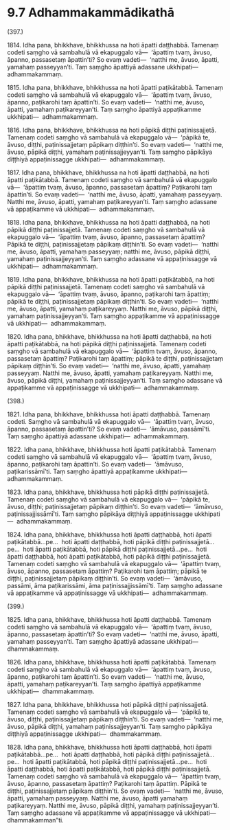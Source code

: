 # 9.7 Adhammakammādikathā

(397.)

1814\. Idha pana, bhikkhave, bhikkhussa na hoti āpatti daṭṭhabbā. Tamenaṃ codeti saṃgho vā sambahulā vā ekapuggalo vā—  ‘āpattiṃ tvaṃ, āvuso, āpanno, passasetaṃ āpattin’ti? So evaṃ vadeti—  ‘natthi me, āvuso, āpatti, yamahaṃ passeyyan’ti. Taṃ saṃgho āpattiyā adassane ukkhipati—  adhammakammaṃ.

1815\. Idha pana, bhikkhave, bhikkhussa na hoti āpatti paṭikātabbā. Tamenaṃ codeti saṃgho vā sambahulā vā ekapuggalo vā—  ‘āpattiṃ tvaṃ, āvuso, āpanno, paṭikarohi taṃ āpattin’ti. So evaṃ vadeti—  ‘natthi me, āvuso, āpatti, yamahaṃ paṭikareyyan’ti. Taṃ saṃgho āpattiyā appaṭikamme ukkhipati—  adhammakammaṃ.

1816\. Idha pana, bhikkhave, bhikkhussa na hoti pāpikā diṭṭhi paṭinissajjetā. Tamenaṃ codeti saṃgho vā sambahulā vā ekapuggalo vā—  ‘pāpikā te, āvuso, diṭṭhi, paṭinissajjetaṃ pāpikaṃ diṭṭhin’ti. So evaṃ vadeti—  ‘natthi me, āvuso, pāpikā diṭṭhi, yamahaṃ paṭinissajjeyyan’ti. Taṃ saṃgho pāpikāya diṭṭhiyā appaṭinissagge ukkhipati—  adhammakammaṃ.

1817\. Idha pana, bhikkhave, bhikkhussa na hoti āpatti daṭṭhabbā, na hoti āpatti paṭikātabbā. Tamenaṃ codeti saṃgho vā sambahulā vā ekapuggalo vā—  ‘āpattiṃ tvaṃ, āvuso, āpanno, passasetaṃ āpattiṃ? Paṭikarohi taṃ āpattin’ti. So evaṃ vadeti—  ‘natthi me, āvuso, āpatti, yamahaṃ passeyyaṃ. Natthi me, āvuso, āpatti, yamahaṃ paṭikareyyan’ti. Taṃ saṃgho adassane vā appaṭikamme vā ukkhipati—  adhammakammaṃ.

1818\. Idha pana, bhikkhave, bhikkhussa na hoti āpatti daṭṭhabbā, na hoti pāpikā diṭṭhi paṭinissajjetā. Tamenaṃ codeti saṃgho vā sambahulā vā ekapuggalo vā—  ‘āpattiṃ tvaṃ, āvuso, āpanno, passasetaṃ āpattiṃ? Pāpikā te diṭṭhi, paṭinissajjetaṃ pāpikaṃ diṭṭhin’ti. So evaṃ vadeti—  ‘natthi me, āvuso, āpatti, yamahaṃ passeyyaṃ; natthi me, āvuso, pāpikā diṭṭhi, yamahaṃ paṭinissajjeyyan’ti. Taṃ saṃgho adassane vā appaṭinissagge vā ukkhipati—  adhammakammaṃ.

1819\. Idha pana, bhikkhave, bhikkhussa na hoti āpatti paṭikātabbā, na hoti pāpikā diṭṭhi paṭinissajjetā. Tamenaṃ codeti saṃgho vā sambahulā vā ekapuggalo vā—  ‘āpattiṃ tvaṃ, āvuso, āpanno, paṭikarohi taṃ āpattiṃ; pāpikā te diṭṭhi, paṭinissajjetaṃ pāpikaṃ diṭṭhin’ti. So evaṃ vadeti—  ‘natthi me, āvuso, āpatti, yamahaṃ paṭikareyyaṃ. Natthi me, āvuso, pāpikā diṭṭhi, yamahaṃ paṭinissajjeyyan’ti. Taṃ saṃgho appaṭikamme vā appaṭinissagge vā ukkhipati—  adhammakammaṃ.

1820\. Idha pana, bhikkhave, bhikkhussa na hoti āpatti daṭṭhabbā, na hoti āpatti paṭikātabbā, na hoti pāpikā diṭṭhi paṭinissajjetā. Tamenaṃ codeti saṃgho vā sambahulā vā ekapuggalo vā—  ‘āpattiṃ tvaṃ, āvuso, āpanno, passasetaṃ āpattiṃ? Paṭikarohi taṃ āpattiṃ; pāpikā te diṭṭhi, paṭinissajjetaṃ pāpikaṃ diṭṭhin’ti. So evaṃ vadeti—  ‘natthi me, āvuso, āpatti, yamahaṃ passeyyaṃ. Natthi me, āvuso, āpatti, yamahaṃ paṭikareyyaṃ. Natthi me, āvuso, pāpikā diṭṭhi, yamahaṃ paṭinissajjeyyan’ti. Taṃ saṃgho adassane vā appaṭikamme vā appaṭinissagge vā ukkhipati—  adhammakammaṃ.

(398.)

1821\. Idha pana, bhikkhave, bhikkhussa hoti āpatti daṭṭhabbā. Tamenaṃ codeti. Saṃgho vā sambahulā vā ekapuggalo vā—  ‘āpattiṃ tvaṃ, āvuso, āpanno, passasetaṃ āpattin’ti? So evaṃ vadeti—  ‘āmāvuso, passāmī’ti. Taṃ saṃgho āpattiyā adassane ukkhipati—  adhammakammaṃ.

1822\. Idha pana, bhikkhave, bhikkhussa hoti āpatti paṭikātabbā. Tamenaṃ codeti saṃgho vā sambahulā vā ekapuggalo vā—  ‘āpattiṃ tvaṃ, āvuso, āpanno, paṭikarohi taṃ āpattin’ti. So evaṃ vadeti—  ‘āmāvuso, paṭikarissāmī’ti. Taṃ saṃgho āpattiyā appaṭikamme ukkhipati—  adhammakammaṃ.

1823\. Idha pana, bhikkhave, bhikkhussa hoti pāpikā diṭṭhi paṭinissajjetā. Tamenaṃ codeti saṃgho vā sambahulā vā ekapuggalo vā—  ‘pāpikā te, āvuso, diṭṭhi; paṭinissajjetaṃ pāpikaṃ diṭṭhin’ti. So evaṃ vadeti—  ‘āmāvuso, paṭinissajjissāmī’ti. Taṃ saṃgho pāpikāya diṭṭhiyā appaṭinissagge ukkhipati—  adhammakammaṃ.

1824\. Idha pana, bhikkhave, bhikkhussa hoti āpatti daṭṭhabbā, hoti āpatti paṭikātabbā…pe…  hoti āpatti daṭṭhabbā, hoti pāpikā diṭṭhi paṭinissajjetā…pe…  hoti āpatti paṭikātabbā, hoti pāpikā diṭṭhi paṭinissajjetā…pe…  hoti āpatti daṭṭhabbā, hoti āpatti paṭikātabbā, hoti pāpikā diṭṭhi paṭinissajjetā. Tamenaṃ codeti saṃgho vā sambahulā vā ekapuggalo vā—  ‘āpattiṃ tvaṃ, āvuso, āpanno, passasetaṃ āpattiṃ? Paṭikarohi taṃ āpattiṃ; pāpikā te diṭṭhi, paṭinissajjetaṃ pāpikaṃ diṭṭhin’ti. So evaṃ vadeti—  ‘āmāvuso, passāmi, āma paṭikarissāmi, āma paṭinissajjissāmī’ti. Taṃ saṃgho adassane vā appaṭikamme vā appaṭinissagge vā ukkhipati—  adhammakammaṃ.

(399.)

1825\. Idha pana, bhikkhave, bhikkhussa hoti āpatti daṭṭhabbā. Tamenaṃ codeti saṃgho vā sambahulā vā ekapuggalo vā—  ‘āpattiṃ tvaṃ, āvuso, āpanno, passasetaṃ āpattin’ti? So evaṃ vadeti—  ‘natthi me, āvuso, āpatti, yamahaṃ passeyyan’ti. Taṃ saṃgho āpattiyā adassane ukkhipati—  dhammakammaṃ.

1826\. Idha pana, bhikkhave, bhikkhussa hoti āpatti paṭikātabbā. Tamenaṃ codeti saṃgho vā sambahulā vā ekapuggalo vā—  ‘āpattiṃ tvaṃ, āvuso, āpanno, paṭikarohi taṃ āpattin’ti. So evaṃ vadeti—  ‘natthi me, āvuso, āpatti, yamahaṃ paṭikareyyan’ti. Taṃ saṃgho āpattiyā appaṭikamme ukkhipati—  dhammakammaṃ.

1827\. Idha pana, bhikkhave, bhikkhussa hoti pāpikā diṭṭhi paṭinissajjetā. Tamenaṃ codeti saṃgho vā sambahulā vā ekapuggalo vā—  ‘pāpikā te, āvuso, diṭṭhi, paṭinissajjetaṃ pāpikaṃ diṭṭhin’ti. So evaṃ vadeti—  ‘natthi me, āvuso, pāpikā diṭṭhi, yamahaṃ paṭinissajjeyyan’ti. Taṃ saṃgho pāpikāya diṭṭhiyā appaṭinissagge ukkhipati—  dhammakammaṃ.

1828\. Idha pana, bhikkhave, bhikkhussa hoti āpatti daṭṭhabbā, hoti āpatti paṭikātabbā…pe…  hoti āpatti daṭṭhabbā, hoti pāpikā diṭṭhi paṭinissajjetā…pe…  hoti āpatti paṭikātabbā, hoti pāpikā diṭṭhi paṭinissajjetā…pe…  hoti āpatti daṭṭhabbā, hoti āpatti paṭikātabbā, hoti pāpikā diṭṭhi paṭinissajjetā. Tamenaṃ codeti saṃgho vā sambahulā vā ekapuggalo vā—  ‘āpattiṃ tvaṃ, āvuso, āpanno, passasetaṃ āpattiṃ? Paṭikarohi taṃ āpattiṃ. Pāpikā te diṭṭhi, paṭinissajjetaṃ pāpikaṃ diṭṭhin’ti. So evaṃ vadeti—  ‘natthi me, āvuso, āpatti, yamahaṃ passeyyaṃ. Natthi me, āvuso, āpatti yamahaṃ paṭikareyyaṃ. Natthi me, āvuso, pāpikā diṭṭhi, yamahaṃ paṭinissajjeyyan’ti. Taṃ saṃgho adassane vā appaṭikamme vā appaṭinissagge vā ukkhipati—  dhammakamman”ti.
